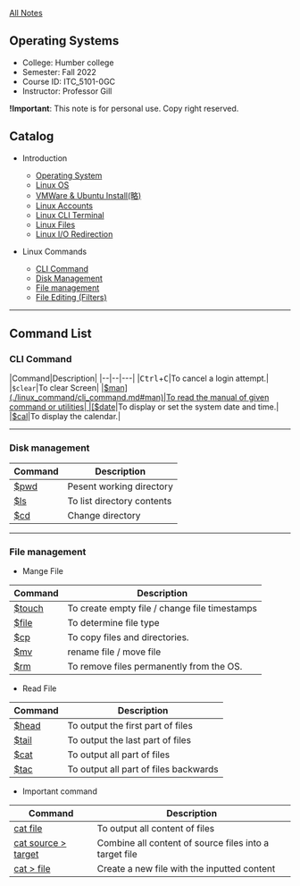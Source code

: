[All Notes](/index.md)

## Operating Systems

- College: Humber college
- Semester: Fall 2022
- Course ID: ITC_5101-0GC
- Instructor: Professor Gill

**!Important**: This note is for personal use. Copy right reserved.

## Catalog

- Introduction
    - [Operating System](./introduction/intro_os.md)
    - [Linux OS](./introduction/linux_os.md)
    - [VMWare & Ubuntu Install(略)](./introduction/VM_install.md)
    - [Linux Accounts](./introduction/linux_account.md)
    - [Linux CLI Terminal](./introduction/linux_cli.md)
    - [Linux Files](./introduction/linux_file.md)
    - [Linux I/O Redirection](./introduction/linux_io_redirection.md)

- Linux Commands
    - [CLI Command](./linux_command/cli_command.md)
    - [Disk Management](./linux_command/disk_management.md)
    - [File management](./linux_command/file_management.md)
    - [File Editing (Filters)](./linux_command/filter.md)

***

## Command List

### CLI Command

|Command|Description|
|--|--|---|
|<kbd>Ctrl</kbd>+<kbd>C</kbd>|To cancel a login attempt.|
|`$clear`|To clear Screen|
|[$man](./linux_command/cli_command.md#man)|To read the manual of given command or utilities|
|[$date](./linux_command/cli_command.md#date)|To display or set the system date and time.|
|[$cal](./linux_command/cli_command.md#cal)|To display the calendar.|

***

### Disk management

|Command|Description|
|--|--|
|[$pwd](./linux_command/disk_management.md#pwd)|Pesent working directory|
|[$ls](./linux_command/disk_management.md#ls)|To list directory contents|
|[$cd](./linux_command/disk_management.md#cd)|Change directory|

***

### File management

- Mange File

|Command|Description|
|--|--|
|[$touch](./linux_command/file_management.md#touch)| To create empty file / change file timestamps|
|[$file](./linux_command/file_management.md#file)| To determine file type |
|[$cp](./linux_command/file_management.md#cp)| To copy files and directories.|
|[$mv](./linux_command/file_management.md#mv)|rename file / move file |
|[$rm](./linux_command/file_management.md#rm)|To remove files permanently from the OS. |

- Read File

|Command|Description|
|--|--|
|[$head](./linux_command/file_management.md#head)| To output the first part of files|
|[$tail](./linux_command/file_management.md#tail)| To output the last part of files|
|[$cat](./linux_command/file_management.md#cat)| To output all part of files|
|[$tac](./linux_command/file_management.md#tac)| To output all part of files backwards|

- Important command

|Command|Description|
|--|--|
|[cat file](./linux_command/file_management.md#cat)| To output all content of files|
|[cat source > target](./linux_command/file_management.md#cat)| Combine all content of source files into a target file|
|[cat > file](./linux_command/file_management.md#cat)| Create a new file with the inputted content|


